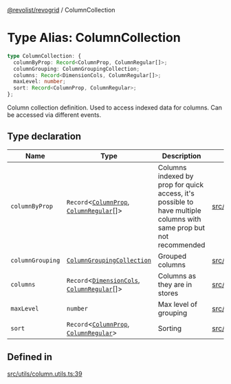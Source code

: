 [@revolist/revogrid](README.md) / ColumnCollection

# Type Alias: ColumnCollection

```ts
type ColumnCollection: {
  columnByProp: Record<ColumnProp, ColumnRegular[]>;
  columnGrouping: ColumnGroupingCollection;
  columns: Record<DimensionCols, ColumnRegular[]>;
  maxLevel: number;
  sort: Record<ColumnProp, ColumnRegular>;
};
```

Column collection definition.
Used to access indexed data for columns.
Can be accessed via different events.

## Type declaration

| Name | Type | Description | Defined in |
| ------ | ------ | ------ | ------ |
| `columnByProp` | `Record`\<[`ColumnProp`](TypeAlias.ColumnProp.md), [`ColumnRegular`](Interface.ColumnRegular.md)[]\> | Columns indexed by prop for quick access, it's possible to have multiple columns with same prop but not recommended | [src/utils/column.utils.ts:47](https://github.com/revolist/revogrid/blob/703fa47ec13d35676d07f3192b2741384647a863/src/utils/column.utils.ts#L47) |
| `columnGrouping` | [`ColumnGroupingCollection`](TypeAlias.ColumnGroupingCollection.md) | Grouped columns | [src/utils/column.utils.ts:51](https://github.com/revolist/revogrid/blob/703fa47ec13d35676d07f3192b2741384647a863/src/utils/column.utils.ts#L51) |
| `columns` | `Record`\<[`DimensionCols`](TypeAlias.DimensionCols.md), [`ColumnRegular`](Interface.ColumnRegular.md)[]\> | Columns as they are in stores | [src/utils/column.utils.ts:43](https://github.com/revolist/revogrid/blob/703fa47ec13d35676d07f3192b2741384647a863/src/utils/column.utils.ts#L43) |
| `maxLevel` | `number` | Max level of grouping | [src/utils/column.utils.ts:55](https://github.com/revolist/revogrid/blob/703fa47ec13d35676d07f3192b2741384647a863/src/utils/column.utils.ts#L55) |
| `sort` | `Record`\<[`ColumnProp`](TypeAlias.ColumnProp.md), [`ColumnRegular`](Interface.ColumnRegular.md)\> | Sorting | [src/utils/column.utils.ts:59](https://github.com/revolist/revogrid/blob/703fa47ec13d35676d07f3192b2741384647a863/src/utils/column.utils.ts#L59) |

## Defined in

[src/utils/column.utils.ts:39](https://github.com/revolist/revogrid/blob/703fa47ec13d35676d07f3192b2741384647a863/src/utils/column.utils.ts#L39)
